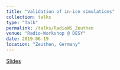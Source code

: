 ```yaml
---
title: "Validation of in-ice simulations"
collection: talks
type: "Talk"
permalink: /talks/RadioWS_Zeuthen
venue: "Radio-Workshop @ DESY"
date: 2019-06-19
location: "Zeuthen, Germany"
---
```

[Slides](https://github.com/toej93/toej93.github.io/blob/master/files/Simulation_Validation.pdf)
